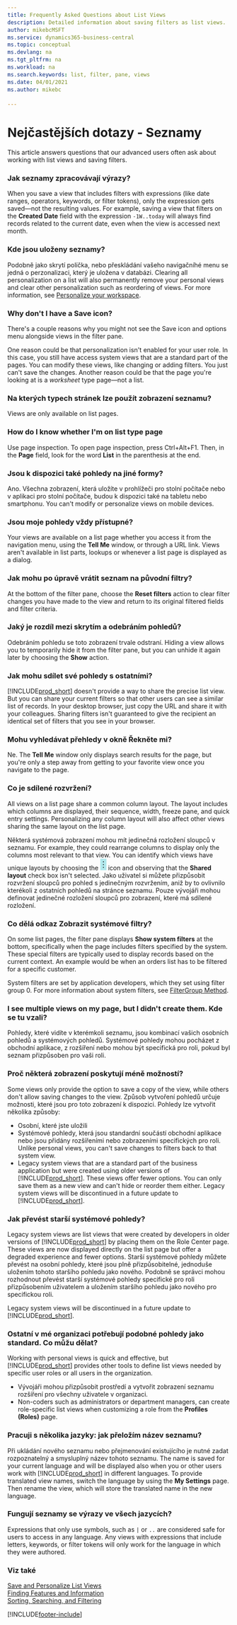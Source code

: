 ```yaml
---
title: Frequently Asked Questions about List Views
description: Detailed information about saving filters as list views.
author: mikebcMSFT
ms.service: dynamics365-business-central
ms.topic: conceptual
ms.devlang: na
ms.tgt_pltfrm: na
ms.workload: na
ms.search.keywords: list, filter, pane, views
ms.date: 04/01/2021
ms.author: mikebc

---
```

# Nejčastějších dotazy - Seznamy
This article answers questions that our advanced users often ask about working with list views and saving filters.

### Jak seznamy zpracovávají výrazy?

When you save a view that includes filters with expressions (like date ranges, operators, keywords, or filter tokens), only the expression gets saved&mdash;not the resulting values. For example, saving a view that filters on the **Created Date** field with the expression `-1W..today` will always find records related to the current date, even when the view is accessed next month.

### Kde jsou uloženy seznamy?

Podobně jako skrytí políčka, nebo přeskládání vašeho navigačníhé menu se jedná o perzonalizaci, který je uložena v databázi. Clearing all personalization on a list will also permanently remove your personal views and clear other personalization such as reordering of views. For more information, see [Personalize your workspace](ui-personalization-user.md).

### <a name="save"></a>Why don't I have a Save icon?

There's a couple reasons why you might not see the Save icon and options menu alongside views in the filter pane.

One reason could be that personalization isn't enabled for your user role. In this case, you still have access system views that are a standard part of the pages. You can modify these views, like changing or adding filters. You just can't save the changes. Another reason could be that the page you're looking at is a *worksheet* type page&mdash;not a list.

### Na kterých typech stránek lze použít zobrazení seznamu?

Views are only available on list pages.

### How do I know whether I'm on list type page

Use page inspection. To open page inspection, press Ctrl+Alt+F1. Then, in the **Page** field, look for the word **List** in the parenthesis at the end.

### Jsou k dispozici také pohledy na jiné formy?

Ano. Všechna zobrazení, která uložíte v prohlížeči pro stolní počítače nebo v aplikaci pro stolní počítače, budou k dispozici také na tabletu nebo smartphonu. You can't modify or personalize views on mobile devices.

### Jsou moje pohledy vždy přístupné?

Your views are available on a list page whether you access it from the navigation menu, using the **Tell Me** window, or through a URL link. Views aren't available in list parts, lookups or whenever a list page is displayed as a dialog.

### Jak mohu po úpravě vrátit seznam na původní filtry?

At the bottom of the filter pane, choose the **Reset filters** action to clear filter changes you have made to the view and return to its original filtered fields and filter criteria.

### Jaký je rozdíl mezi skrytím a odebráním pohledů?

Odebráním pohledu se toto zobrazení trvale odstraní. Hiding a view allows you to temporarily hide it from the filter pane, but you can unhide it again later by choosing the **Show** action.

### Jak mohu sdílet své pohledy s ostatními?

[!INCLUDE[prod_short](includes/prod_short.md)] doesn't provide a way to share the precise list view. But you can share your current filters so that other users can see a similar list of records. In your desktop browser, just copy the URL and share it with your colleagues. Sharing filters isn't guaranteed to give the recipient an identical set of filters that you see in your browser.

### Mohu vyhledávat přehledy v okně Řekněte mi?

Ne. The **Tell Me** window only displays search results for the page, but you're only a step away from getting to your favorite view once you navigate to the page.

### Co je sdílené rozvržení?

All views on a list page share a common column layout. The layout includes which columns are displayed, their sequence, width, freeze pane, and quick entry settings. Personalizing any column layout will also affect other views sharing the same layout on the list page.

Některá systémová zobrazení mohou mít jedinečná rozložení sloupců v seznamu. For example, they could rearrange columns to display only the columns most relevant to that view. You can identify which views have unique layouts by choosing the ![Show more options](media/show-more-options-icon.png "Show more options") icon and observing that the **Shared layout** check box isn't selected. Jako uživatel si můžete přizpůsobit rozvržení sloupců pro pohled s jedinečným rozvržením, aniž by to ovlivnilo kterékoli z ostatních pohledů na stránce seznamu. Pouze vývojáři mohou definovat jedinečné rozložení sloupců pro zobrazení, které má sdílené rozložení.

### Co dělá odkaz Zobrazit systémové filtry?

On some list pages, the filter pane displays **Show system filters** at the bottom, specifically when the page includes filters specified by the system. These special filters are typically used to display records based on the current context. An example would be when an orders list has to be filtered for a specific customer.

System filters are set by application developers, which they set using filter group 0. For more information about system filters, see [FilterGroup Method](/dynamics365/business-central/dev-itpro/developer/methods-auto/record/record-filtergroup-method).

### I see multiple views on my page, but I didn't create them. Kde se tu vzali?

Pohledy, které vidíte v kterémkoli seznamu, jsou kombinací vašich osobních pohledů a systémových pohledů. Systémové pohledy mohou pocházet z obchodní aplikace, z rozšíření nebo mohou být specifická pro roli, pokud byl seznam přizpůsoben pro vaši roli.

### Proč některá zobrazení poskytují méně možností?

Some views only provide the option to save a copy of the view, while others don't allow saving changes to the view. Způsob vytvoření pohledů určuje možnosti, které jsou pro toto zobrazení k dispozici. Pohledy lze vytvořit několika způsoby:

- Osobní, které jste uložili
- Systémové pohledy, která jsou standardní součástí obchodní aplikace nebo jsou přidány rozšířeními nebo zobrazeními specifických pro roli. Unlike personal views, you can't save changes to filters back to that system view.
- Legacy system views that are a standard part of the business application but were created using older versions of [!INCLUDE[prod_short](includes/prod_short.md)]. These views offer fewer options. You can only save them as a new view and can't hide or reorder them either. Legacy system views will be discontinued in a future update to [!INCLUDE[prod_short](includes/prod_short.md)].

### Jak převést starší systémové pohledy?

Legacy system views are list views that were created by developers in older versions of [!INCLUDE[prod_short](includes/prod_short.md)] by placing them on the Role Center page. These views are now displayed directly on the list page but offer a degraded experience and fewer options. Starší systémové pohledy můžete převést na osobní pohledy, které jsou plně přizpůsobitelné, jednoduše uložením tohoto staršího pohledu jako nového. Podobně se správci mohou rozhodnout převést starší systémové pohledy specifické pro roli přizpůsobením uživatelem a uložením staršího pohledu jako nového pro specifickou roli.

Legacy system views will be discontinued in a future update to [!INCLUDE[prod_short](includes/prod_short.md)].

### Ostatní v mé organizaci potřebují podobné pohledy jako standard. Co můžu dělat?

Working with personal views is quick and effective, but [!INCLUDE[prod_short](includes/prod_short.md)] provides other tools to define list views needed by specific user roles or all users in the organization.
- Vývojáři mohou přizpůsobit prostředí a vytvořit zobrazení seznamu rozšíření pro všechny uživatele v organizaci.
- Non-coders such as administrators or department managers, can create role-specific list views when customizing a role from the **Profiles (Roles)** page.

### Pracuji s několika jazyky: jak přeložím název seznamu?

Při ukládání nového seznamu nebo přejmenování existujícího je nutné zadat rozpoznatelný a smysluplný název tohoto seznamu. The name is saved for your current language and will be displayed also when you or other users work with [!INCLUDE[prod_short](includes/prod_short.md)] in different languages. To provide translated view names, switch the language by using the **My Settings** page. Then rename the view, which will store the translated name in the new language.

### Fungují seznamy se výrazy ve všech jazycích?

Expressions that only use symbols, such as `|` or `..` are considered safe for users to access in any language. Any views with expressions that include letters, keywords, or filter tokens will only work for the language in which they were authored.

### Viz také

[Save and Personalize List Views](ui-views.md)  
[Finding Features and Information](ui-search.md)  
[Sorting, Searching, and Filtering](ui-enter-criteria-filters.md)


[!INCLUDE[footer-include](includes/footer-banner.md)]